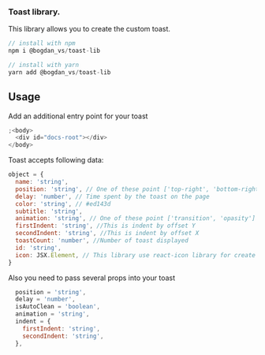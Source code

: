 ### Toast library.

This library allows you to create the custom toast.

```js
// install with npm
npm i @bogdan_vs/toast-lib

// install with yarn
yarn add @bogdan_vs/toast-lib
```

## Usage

Add an additional entry point for your toast

```js
;<body>
  <div id="docs-root"></div>
</body>
```

Toast accepts following data:

```js
object = {
  name: 'string',
  position: 'string', // One of these point ['top-right', 'bottom-right', 'top-left', 'bottom-left']
  delay: 'number', // Time spent by the toast on the page
  color: 'string', // #ed143d
  subtitle: 'string',
  animation: 'string', // One of these point ['transition', 'opasity']
  firstIndent: 'string', //This is indent by offset Y
  secondIndent: 'string', //This is indent by offset X
  toastCount: 'number', //Number of toast displayed
  id: 'string',
  icon: JSX.Element, // This library use react-icon library for create icon. You need to pass size and color into your icon
}
```

Also you need to pass several props into your toast

```js
  position = 'string',
  delay = 'number',
  isAutoClean = 'boolean',
  animation = 'string',
  indent = {
    firstIndent: 'string',
    secondIndent: 'string',
  },
```
